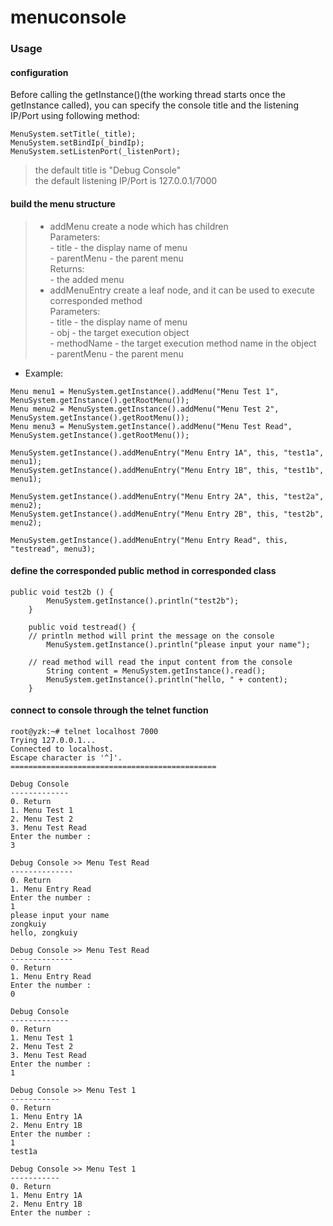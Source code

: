 # menuconsole

### Usage

#### configuration

Before calling the getInstance()(the working thread starts once the getInstance called), you can specify the console title and the listening IP/Port using following method:

```
MenuSystem.setTitle(_title);
MenuSystem.setBindIp(_bindIp);
MenuSystem.setListenPort(_listenPort);
```

> the default title is "Debug Console"   
> the default listening IP/Port is 127.0.0.1/7000   

#### build the menu structure
>* addMenu create a node which has children   
Parameters:   
    - title - the display name of menu   
    - parentMenu - the parent menu   
Returns:   
    - the added menu   
>* addMenuEntry create a leaf node, and it can be used to execute corresponded method   
Parameters:   
    - title - the display name of menu   
    - obj - the target execution object   
    - methodName - the target execution method name in the object   
    - parentMenu - the parent menu  
* Example:
```
Menu menu1 = MenuSystem.getInstance().addMenu("Menu Test 1", MenuSystem.getInstance().getRootMenu());
Menu menu2 = MenuSystem.getInstance().addMenu("Menu Test 2", MenuSystem.getInstance().getRootMenu());
Menu menu3 = MenuSystem.getInstance().addMenu("Menu Test Read", MenuSystem.getInstance().getRootMenu());
		
MenuSystem.getInstance().addMenuEntry("Menu Entry 1A", this, "test1a", menu1);
MenuSystem.getInstance().addMenuEntry("Menu Entry 1B", this, "test1b", menu1);
		
MenuSystem.getInstance().addMenuEntry("Menu Entry 2A", this, "test2a", menu2);
MenuSystem.getInstance().addMenuEntry("Menu Entry 2B", this, "test2b", menu2);
		
MenuSystem.getInstance().addMenuEntry("Menu Entry Read", this, "testread", menu3);
```

#### define the corresponded public method in corresponded class 
```
public void test2b () {
		MenuSystem.getInstance().println("test2b");
	}
	
	public void testread() {
    // println method will print the message on the console
		MenuSystem.getInstance().println("please input your name");
    
    // read method will read the input content from the console
		String content = MenuSystem.getInstance().read();
		MenuSystem.getInstance().println("hello, " + content);
	}
```

#### connect to console through the telnet function
```
root@yzk:~# telnet localhost 7000
Trying 127.0.0.1...
Connected to localhost.
Escape character is '^]'.
==============================================

Debug Console
-------------
0. Return
1. Menu Test 1
2. Menu Test 2
3. Menu Test Read
Enter the number :
3

Debug Console >> Menu Test Read
--------------
0. Return
1. Menu Entry Read
Enter the number :
1
please input your name
zongkuiy
hello, zongkuiy

Debug Console >> Menu Test Read
--------------
0. Return
1. Menu Entry Read
Enter the number :
0

Debug Console
-------------
0. Return
1. Menu Test 1
2. Menu Test 2
3. Menu Test Read
Enter the number :
1

Debug Console >> Menu Test 1
-----------
0. Return
1. Menu Entry 1A
2. Menu Entry 1B
Enter the number :
1
test1a

Debug Console >> Menu Test 1
-----------
0. Return
1. Menu Entry 1A
2. Menu Entry 1B
Enter the number :
```
